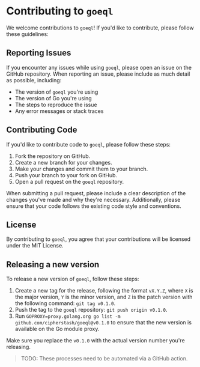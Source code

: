 # Contributing to `goeql`

We welcome contributions to `goeql`! If you'd like to contribute, please follow these guidelines:

## Reporting Issues

If you encounter any issues while using `goeql`, please open an issue on the GitHub repository. When reporting an issue, please include as much detail as possible, including:

- The version of `goeql` you're using
- The version of Go you're using
- The steps to reproduce the issue
- Any error messages or stack traces

## Contributing Code

If you'd like to contribute code to `goeql`, please follow these steps:

1. Fork the repository on GitHub.
2. Create a new branch for your changes.
3. Make your changes and commit them to your branch.
4. Push your branch to your fork on GitHub.
5. Open a pull request on the `goeql` repository.

When submitting a pull request, please include a clear description of the changes you've made and why they're necessary. Additionally, please ensure that your code follows the existing code style and conventions.

## License

By contributing to `goeql`, you agree that your contributions will be licensed under the MIT License.

## Releasing a new version

To release a new version of `goeql`, follow these steps:

1. Create a new tag for the release, following the format `vX.Y.Z`, where `X` is the major version, `Y` is the minor version, and `Z` is the patch version with the following command: `git tag v0.1.0`.
2. Push the tag to the `goeql` repository: `git push origin v0.1.0`.
3. Run `GOPROXY=proxy.golang.org go list -m github.com/cipherstash/goeql@v0.1.0` to ensure that the new version is available on the Go module proxy.

Make sure you replace the `v0.1.0` with the actual version number you're releasing.

> TODO: These processes need to be automated via a GitHub action.